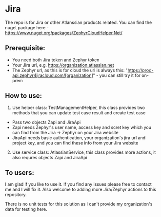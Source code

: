 # Jira

The repo is for Jira or other Atlanssian products related.
You can find the nuget package here - https://www.nuget.org/packages/ZephyrCloudHelper.Net/

## Prerequisite:
* You need both Jira token and Zephyr token
* Your Jira url, e.g. https://organization.atlassian.net
* The Zephyr url, as this is for cloud the url is always this: "https://prod-api.zephyr4jiracloud.com/[organization]" - you can still try it for on-prem

## How to use:
1. Use helper class: TestManagementHelper, this class provides two methods that you can update test case result and create test case
  * Pass two objects Zapi and JiraApi
  * Zapi needs Zephyr's user name, access key and scret key which you can find from the Jira -> Zephyr on your Jira website
  * JiraApi needs basic authentication, your organization's jira url and project key, and you can find these info from your Jira website
  
2. Use service class: AtlassianService, this class provides more actions, it also requres objects Zapi and JiraApi

## To users:
I am glad if you like to use it. If you find any issues please free to contact me and I will fix it. Also welcome to adding more Jira/Zephyr actions to this repository.

There is no unit tests for this solution as I can't provide my organization's data for testing here.
